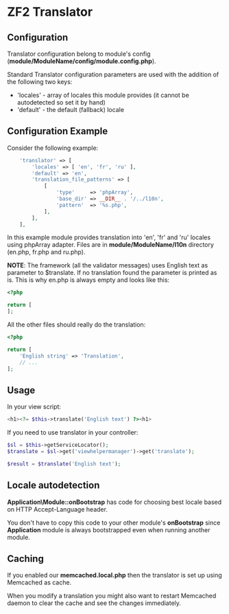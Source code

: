 ZF2 Translator
==============

Configuration
-------------
Translator configuration belong to module's config (**module/ModuleName/config/module.config.php**).

Standard Translator configuration parameters are used with the addition of the following two keys:

* 'locales' - array of locales this module provides (it cannot be autodetected so set it by hand)
* 'default' - the default (fallback) locale

Configuration Example
---------------------
Consider the following example:

```php
    'translator' => [
        'locales' => [ 'en', 'fr', 'ru' ],
        'default' => 'en',
        'translation_file_patterns' => [
            [
                'type'     => 'phpArray',
                'base_dir' => __DIR__ . '/../l10n',
                'pattern'  => '%s.php',
            ],
        ],
    ],
```

In this example module provides translation into 'en', 'fr' and 'ru' locales using phpArray adapter. Files are in **module/ModuleName/l10n** directory (en.php, fr.php and ru.php).

**NOTE**: The framework (all the validator messages) uses English text as parameter to $translate. If no translation found the parameter is printed as is. This is why en.php is always empty and looks like this:

```php
<?php

return [
];
```

All the other files should really do the translation:

```php
<?php

return [
    'English string' => 'Translation',
    // ...
];
```

Usage
-----
In your view script:
```php
<h1><?= $this->translate('English text') ?><h1>
```

If you need to use translator in your controller:
```php
$sl = $this->getServiceLocator();
$translate = $sl->get('viewhelpermanager')->get('translate');

$result = $translate('English text');
```

Locale autodetection
--------------------
**Application\Module::onBootstrap** has code for choosing best locale based on HTTP Accept-Language header.

You don't have to copy this code to your other module's **onBootstrap** since **Application** module is always bootstrapped even when running another module.

Caching
-------
If you enabled our **memcached.local.php** then the translator is set up using Memcached as cache.

When you modify a translation you might also want to restart Memcached daemon to clear the cache and see the changes immediately.
